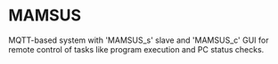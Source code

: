# MAMSUS
MQTT-based system with 'MAMSUS_s' slave and 'MAMSUS_c' GUI for remote control of tasks like program execution and PC status checks.

